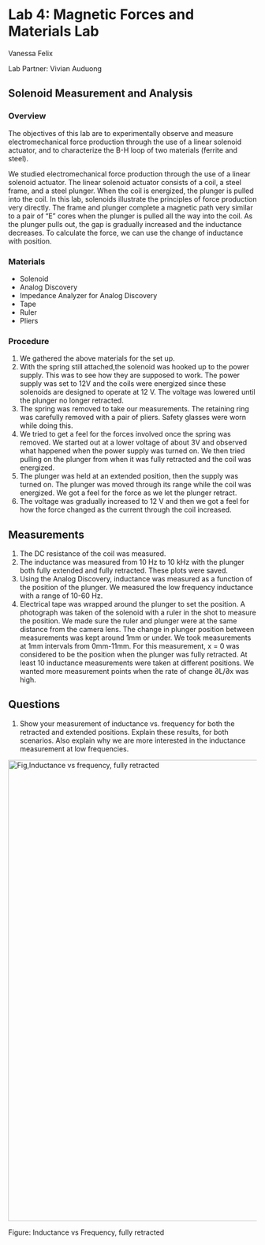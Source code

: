 # Lab 4: Magnetic Forces and Materials Lab

Vanessa Felix

Lab Partner: Vivian Auduong

## Solenoid Measurement and Analysis

### Overview
The objectives of this lab are to experimentally observe and measure electromechanical force production through the use of a linear solenoid actuator, and to characterize the B-H loop of two materials (ferrite and steel).

We studied electromechanical force production through the use of a linear solenoid actuator. The linear solenoid actuator consists of a coil, a steel frame, and a steel plunger. When the coil is energized, the plunger is pulled into the coil. In this lab, solenoids illustrate the principles of force production very directly. The frame and plunger complete a magnetic path very similar to a pair of “E” cores when the plunger is pulled all the way into the coil. As the plunger pulls out, the gap is gradually increased and the inductance decreases. To calculate the force, we can use the change of inductance with position.

### Materials 

- Solenoid
- Analog Discovery 
- Impedance Analyzer for Analog Discovery
- Tape
- Ruler
- Pliers

### Procedure 

1. We gathered the above materials for the set up.
2. With the spring still attached,the solenoid was hooked up to the power supply. This was to see how they are supposed to work. The power supply was set to 12V and the coils were energized since these solenoids are designed to operate at 12 V. The voltage was lowered until the plunger no longer retracted.
3. The spring was removed to take our measurements. The retaining ring was carefully removed with a pair of pliers. Safety glasses were worn while doing this.
4. We tried to get a feel for the forces involved once the spring was removed. We started out at a lower voltage of about 3V and observed what happened when the power supply was turned on. We then tried pulling on the plunger from when it was fully retracted and the coil was energized.
5. The plunger was held at an extended position, then the supply was turned on. The plunger was moved through its range while the coil was energized. We got a feel for the force as we let the plunger retract.
6. The voltage was gradually increased to 12 V and then we got a feel for how the force changed as the current through the coil increased.

## Measurements 

1. The DC resistance of the coil was measured.
2. The inductance was measured from 10 Hz to 10 kHz with the plunger both fully extended and fully retracted. These plots were saved.
3. Using the Analog Discovery, inductance was measured as a function of the position of the plunger. We measured the low frequency inductance with a range of 10-60 Hz.
4. Electrical tape was wrapped around the plunger to set the position. A photograph was taken of the solenoid with a ruler in the shot to measure the position. We made sure the ruler and plunger were at the same distance from the camera lens. The change in plunger position between measurements was kept around 1mm or under. We took measurements at 1mm intervals from 0mm-11mm. For this measurement, x = 0 was considered to be the position when the plunger was fully retracted. At least 10 inductance measurements were taken at different positions. We wanted more measurement points when the rate of change ∂L/∂x was high.

## Questions

1. Show your measurement of inductance vs. frequency for both the retracted and extended positions. Explain these results, for both scenarios. Also explain why we are more interested in the inductance measurement at low frequencies.

 <img width="933" alt="Fig,Inductance vs frequency, fully retracted" src="https://user-images.githubusercontent.com/71578472/171296232-4b7b9353-0202-4d02-8cf9-fae93d6eaf52.png">

 Figure: Inductance vs Frequency, fully retracted
 
 
 

